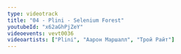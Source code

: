 ```yaml
---
type: videotrack
title: "04 - Plini - Selenium Forest"
youtubeId: "x62aGhPjZeY"
videoevents: vevt0036
videoartists: ["Plini", "Аарон Маршалл", "Трой Райт"]
---
```

